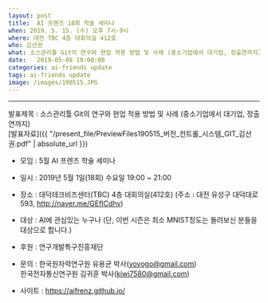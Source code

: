 ```yaml
---
layout: post
title:  AI 프렌즈 18회 학술 세미나
when: 2019. 5. 15. (수) 오후 7시-9시
where: 대전 TBC 4층 대회의실 412호
who: 김선권
what: 소스관리툴 Git의 연구와 현업 적용 방법 및 사례 (중소기업에서 대기업, 정출연까지)  
date:   2019-05-08 19:00:00
categories: ai-friends update
tags: ai-friends update
image: /images/190515.JPG
---
```

***  
발표제목 : 소스관리툴 Git의 연구와 현업 적용 방법 및 사례 (중소기업에서 대기업, 정출연까지)    
[발표자료]({{ "/present_file/PreviewFiles190515_버전_컨트롤_시스템_GIT_김선권.pdf" | absolute_url }})  

- 모임 : 5월 AI 프렌즈 학술 세미나
- 일시 : 2019년 5월 1일(18회) 수요일 19:00 ~ 21:00
- 장소 : 대덕테크비즈센터(TBC) 4층 대회의실(412호)
             (주소 : 대전 유성구 대덕대로 593, http://naver.me/GEfICdhv)
- 대상 : AI에 관심있는 누구나
             (단, 이번 시즌은 최소 MNIST정도는 돌려보신 분들을 대상으로 합니다.)



- 후원 : 연구개발특구진흥재단  
- 문의 : 한국원자력연구원 유용균 박사(yoyogo@gmail.com)  
             한국전자통신연구원 김귀훈 박사(kiwi7580@gmail.com)  
- 사이트 : https://aifrenz.github.io/ 
